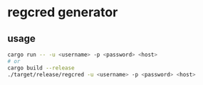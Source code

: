 # regcred generator

## usage

```sh
cargo run -- -u <username> -p <password> <host>
# or
cargo build --release
./target/release/regcred -u <username> -p <password> <host>
```
